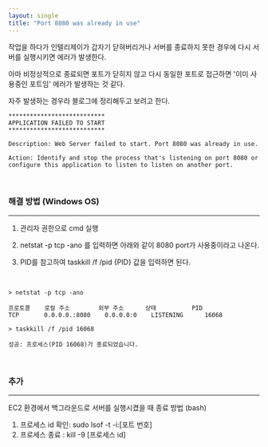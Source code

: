 ```yaml
---
layout: single
title: "Port 8080 was already in use"
---
```


작업을 하다가 인텔리제이가 갑자기 닫혀버리거나 서버를 종료하지 못한 경우에 다시 서버를 실행시키면 에러가 발생한다.

아마 비정상적으로 종료되면 포트가 닫히지 않고 다시 동일한 포트로 접근하면 '이미 사용중인 포트임' 에러가 발생하는 것 같다.

자주 발생하는 경우라 블로그에 정리해두고 보려고 한다.

```
***************************
APPLICATION FAILED TO START
***************************

Description: Web Server failed to start. Port 8080 was already in use.

Action: Identify and stop the process that's listening on port 8080 or configure this application to listen to listen on another port.
```

<br>

### 해결 방법 (Windows OS)
---

1. 관리자 권한으로 cmd 실행<br>

2. netstat -p tcp -ano 를 입력하면 아래와 같이 8080 port가 사용중이라고 나온다.<br>

3. PID를 참고하여 taskkill /f /pid {PID} 값을 입력하면 된다.

<br>

```
> netstat -p tcp -ano

프로토콜    로컬 주소        외부 주소      상태          PID
TCP       0.0.0.0.:8080    0.0.0.0:0    LISTENING      16068  
```

```
> taskkill /f /pid 16068

성공: 프로세스(PID 16068)가 종료되었습니다.
```

<br>

### 추가
---
EC2 환경에서 백그라운드로 서버를 실행시켰을 때 종료 방법 (bash)

1. 프로세스 id 확인: sudo lsof -t -i:[포트 번호]
2. 프로세스 종료 : kill -9 [프로세스 id]